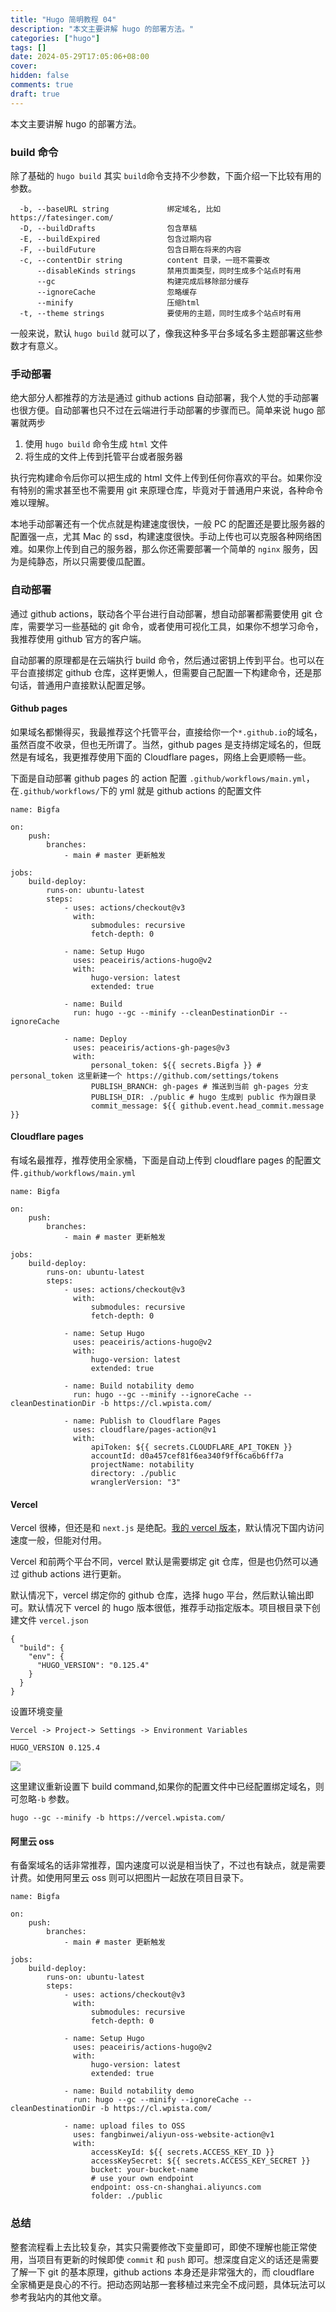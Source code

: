 ```yaml
---
title: "Hugo 简明教程 04"
description: "本文主要讲解 hugo 的部署方法。"
categories: ["hugo"]
tags: []
date: 2024-05-29T17:05:06+08:00
cover:
hidden: false
comments: true
draft: true
---
```


本文主要讲解 hugo 的部署方法。

### build 命令

除了基础的 `hugo build` 其实 `build`命令支持不少参数，下面介绍一下比较有用的参数。

```
  -b, --baseURL string             绑定域名, 比如 https://fatesinger.com/
  -D, --buildDrafts                包含草稿
  -E, --buildExpired               包含过期内容
  -F, --buildFuture                包含日期在将来的内容
  -c, --contentDir string          content 目录，一班不需要改
      --disableKinds strings       禁用页面类型，同时生成多个站点时有用
      --gc                         构建完成后移除部分缓存
      --ignoreCache                忽略缓存
      --minify                     压缩html
  -t, --theme strings              要使用的主题，同时生成多个站点时有用
```

一般来说，默认 `hugo build` 就可以了，像我这种多平台多域名多主题部署这些参数才有意义。

### 手动部署

绝大部分人都推荐的方法是通过 github actions 自动部署，我个人觉的手动部署也很方便。自动部署也只不过在云端进行手动部署的步骤而已。简单来说 hugo 部署就两步

1. 使用 `hugo build` 命令生成 `html` 文件
2. 将生成的文件上传到托管平台或者服务器

执行完构建命令后你可以把生成的 html 文件上传到任何你喜欢的平台。如果你没有特别的需求甚至也不需要用 git 来原理仓库，毕竟对于普通用户来说，各种命令难以理解。

本地手动部署还有一个优点就是构建速度很快，一般 PC 的配置还是要比服务器的配置强一点，尤其 Mac 的 ssd，构建速度很快。手动上传也可以克服各种网络困难。如果你上传到自己的服务器，那么你还需要部署一个简单的 `nginx` 服务，因为是纯静态，所以只需要傻瓜配置。

### 自动部署

通过 github actions，联动各个平台进行自动部署，想自动部署都需要使用 git 仓库，需要学习一些基础的 git 命令，或者使用可视化工具，如果你不想学习命令，我推荐使用 github 官方的客户端。

自动部署的原理都是在云端执行 build 命令，然后通过密钥上传到平台。也可以在平台直接绑定 github 仓库，这样更懒人，但需要自己配置一下构建命令，还是那句话，普通用户直接默认配置足够。

#### Github pages

如果域名都懒得买，我最推荐这个托管平台，直接给你一个`*.github.io`的域名，虽然百度不收录，但也无所谓了。当然，github pages 是支持绑定域名的，但既然是有域名，我更推荐使用下面的 Cloudflare pages，网络上会更顺畅一些。

下面是自动部署 github pages 的 action 配置 `.github/workflows/main.yml`，在`.github/workflows/`下的 yml 就是 github actions 的配置文件

```
name: Bigfa

on:
    push:
        branches:
            - main # master 更新触发

jobs:
    build-deploy:
        runs-on: ubuntu-latest
        steps:
            - uses: actions/checkout@v3
              with:
                  submodules: recursive
                  fetch-depth: 0

            - name: Setup Hugo
              uses: peaceiris/actions-hugo@v2
              with:
                  hugo-version: latest
                  extended: true

            - name: Build
              run: hugo --gc --minify --cleanDestinationDir --ignoreCache

            - name: Deploy
              uses: peaceiris/actions-gh-pages@v3
              with:
                  personal_token: ${{ secrets.Bigfa }} # personal_token 这里新建一个 https://github.com/settings/tokens
                  PUBLISH_BRANCH: gh-pages # 推送到当前 gh-pages 分支
                  PUBLISH_DIR: ./public # hugo 生成到 public 作为跟目录
                  commit_message: ${{ github.event.head_commit.message }}
```

#### Cloudflare pages

有域名最推荐，推荐使用全家桶，下面是自动上传到 cloudflare pages 的配置文件`.github/workflows/main.yml`

```
name: Bigfa

on:
    push:
        branches:
            - main # master 更新触发

jobs:
    build-deploy:
        runs-on: ubuntu-latest
        steps:
            - uses: actions/checkout@v3
              with:
                  submodules: recursive
                  fetch-depth: 0

            - name: Setup Hugo
              uses: peaceiris/actions-hugo@v2
              with:
                  hugo-version: latest
                  extended: true

            - name: Build notability demo
              run: hugo --gc --minify --ignoreCache --cleanDestinationDir -b https://cl.wpista.com/

            - name: Publish to Cloudflare Pages
              uses: cloudflare/pages-action@v1
              with:
                  apiToken: ${{ secrets.CLOUDFLARE_API_TOKEN }}
                  accountId: d0a457cef81f6ea340f9ff6ca6b6ff7a
                  projectName: notability
                  directory: ./public
                  wranglerVersion: "3"
```

#### Vercel

Vercel 很棒，但还是和 `next.js` 是绝配。[我的 vercel 版本](https://vercel.wpista.com/)，默认情况下国内访问速度一般，但能对付用。

Vercel 和前两个平台不同，vercel 默认是需要绑定 git 仓库，但是也仍然可以通过 github actions 进行更新。

默认情况下，vercel 绑定你的 github 仓库，选择 hugo 平台，然后默认输出即可。默认情况下 vercel 的 hugo 版本很低，推荐手动指定版本。项目根目录下创建文件 `vercel.json`

```
{
  "build": {
    "env": {
      "HUGO_VERSION": "0.125.4"
    }
  }
}
```

设置环境变量

```
Vercel -> Project-> Settings -> Environment Variables
————
HUGO_VERSION 0.125.4
```

![](//static.fatesinger.com/2024/06/4e1sq5sowwvykc0y.png)

这里建议重新设置下 build command,如果你的配置文件中已经配置绑定域名，则可忽略`-b` 参数。

```
hugo --gc --minify -b https://vercel.wpista.com/
```

#### 阿里云 oss

有备案域名的话非常推荐，国内速度可以说是相当快了，不过也有缺点，就是需要计费。如使用阿里云 oss 则可以把图片一起放在项目目录下。

```
name: Bigfa

on:
    push:
        branches:
            - main # master 更新触发

jobs:
    build-deploy:
        runs-on: ubuntu-latest
        steps:
            - uses: actions/checkout@v3
              with:
                  submodules: recursive
                  fetch-depth: 0

            - name: Setup Hugo
              uses: peaceiris/actions-hugo@v2
              with:
                  hugo-version: latest
                  extended: true

            - name: Build notability demo
              run: hugo --gc --minify --ignoreCache --cleanDestinationDir -b https://cl.wpista.com/

            - name: upload files to OSS
              uses: fangbinwei/aliyun-oss-website-action@v1
              with:
                  accessKeyId: ${{ secrets.ACCESS_KEY_ID }}
                  accessKeySecret: ${{ secrets.ACCESS_KEY_SECRET }}
                  bucket: your-bucket-name
                  # use your own endpoint
                  endpoint: oss-cn-shanghai.aliyuncs.com
                  folder: ./public
```

### 总结

整套流程看上去比较复杂，其实只需要修改下变量即可，即使不理解也能正常使用，当项目有更新的时候即使 `commit` 和 `push` 即可。想深度自定义的话还是需要了解一下 git 的基本原理，github actions 本身还是非常强大的，而 cloudflare 全家桶更是良心的不行。把动态网站那一套移植过来完全不成问题，具体玩法可以参考我站内的其他文章。
